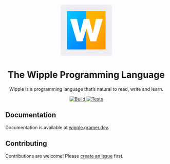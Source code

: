 <p align="center">
  <img src="website/docs/public/logo.svg">
</p>

<h1 align="center">
  The Wipple Programming Language
</h1>

<p align="center">
  Wipple is a programming language that’s natural to read, write and learn.
</p>

<p align="center">
  <a href="https://github.com/wipplelang/wipple/actions/workflows/build.yml">
    <img src="https://github.com/wipplelang/wipple/actions/workflows/build.yml/badge.svg" alt="Build">
  </a>

  <a href="https://github.com/wipplelang/wipple/actions/workflows/tests.yml">
    <img src="https://github.com/wipplelang/wipple/actions/workflows/tests.yml/badge.svg" alt="Tests">
  </a>
</p>

## Documentation

Documentation is available at [wipple.gramer.dev](https://wipple.gramer.dev).

## Contributing

Contributions are welcome! Please [create an issue](https://github.com/wipplelang/wipple/issues/new) first.
